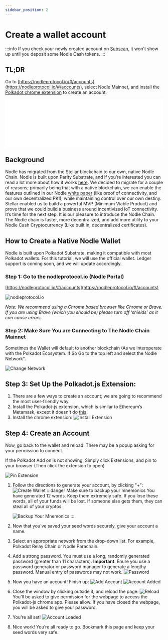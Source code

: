 ```yaml
---
sidebar_position: 2
---
```


# Create a wallet account

:::info
If you check your newly created account on [Subscan](https://nodle.subscan.io), it won't show up until you deposit some Nodle Cash tokens.
:::

## TL;DR
Go to [https://nodleprotocol.io/#/accounts](https://nodleprotocol.io/#/accounts), select Nodle Mainnet, and install the [Polkadot chrome extension](https://polkadot.js.org/extension/) to create an account. 

<iframe src="//www.youtube.com/embed/vlwD0UCiM3E" frameBorder="0" allowFullScreen width="100%"></iframe>

## Background
Nodle has migrated from the Stellar blockchain to our own, native Nodle Chain. Nodle is built upon Parity Substrate, and if you’re interested you can read a lot more about how it works [here](https://www.parity.io/blog/iot-on-substrate-nodle-io/). We decided to migrate for a couple of reasons; primarily being that with a native blockchain, we can enable the features outlined in our Nodle [white paper](https://nodle.docsend.com/view/gjtn4jc) (like proof of connectivity, and our own decentralized PKI), while maintaining control over our own destiny.
Stellar enabled us to build a powerful MVP (Minimum Viable Product) and prove that we could build a business around incentivized IoT connectivity. It’s time for the next step. It is our pleasure to introduce the Nodle Chain. The Nodle chain is faster, more decentralized, and add more utility to your Nodle Cash Cryptocurrency (Like built in, decentralized certificates).

## How to Create a Native Nodle Wallet
Nodle is built upon Polkadot Substrate, making it compatible with most Polkadot wallets. For this tutorial, we will use the official wallet.
Ledger support is coming soon, and we will update accordingly.

### Step 1: Go to the nodleprotocol.io (Nodle Portal)
[https://nodleprotocol.io/#/accounts](https://nodleprotocol.io/#/accounts)

![nodleprotocol.io](/img/docs/nodle-cash/web-wallet.png)

*Note: We recommend using a Chrome based browser like Chrome or Brave. If you are using Brave (which you should be) please turn off ‘shields’ as it can cause errors.*

### Step 2: Make Sure You are Connecting to The Nodle Chain Mainnet
Sometimes the Wallet will default to another blockchain (As we interoperate with the Polkadot Ecosystem. If So Go to the top left and select the Nodle Network".

![Change Network](/img/docs/nodle-cash/change-network.png)


## Step 3: Set Up the Polkadot.js Extension:
1. There are a few ways to create an account; we are going to recommend the most user-friendly way.
2. Install the Polkadot-js extension, which is similar to Ethereum’s Metamask, except it doesn't do [this](https://www.youtube.com/watch?v=Ms7Tsyo95J0).
3. Install the chrome extension:
   ![Install Extension](/img/docs/nodle-cash/install-extension.png)

## Step 4: Create an Account
Now, go back to the wallet and reload. There may be a popup asking for your permission to connect. 

If the Polkadot Add on is not showing, Simply click Extensions, and pin to your browser (Then click the extension to open)

![Pin Extension](/img/docs/nodle-cash/pin-extension.png)

1. Follow the directions to generate your account, by clicking "+":
   ![Create Wallet](/img/docs/nodle-cash/create-wallet.png)
   :::danger Make sure to backup your mnemonics
   You have generated 12 words. Keep them extremely safe. If you lose these words, all of your funds will be lost. If someone else gets them, they can steal all of your cryptos.

   ![Backup Your Mnemonics](/img/docs/nodle-cash/backup_mnemonics.png)
   :::
2. Now that you’ve saved your seed words securely, give your account a name. 
3. Select an appropriate network from the drop-down list. For example, Polkadot Relay Chain or Nodle Parachain. 
4. Add a strong password. You must use a long, randomly generated password (greater than 11 characters). **Important**: Enure you use a password generator or password manager to generate a lengthy password. Manual entry of passwords may not work.
   ![Password](/img/docs/nodle-cash/create_acc.png)
4. Now you have an account! Finish up:
   ![Add Account](/img/docs/nodle-cash/create_pw.png)
   ![Account Added](/img/docs/nodle-cash/Nodlaccsetup.png)
5. Close the window by clicking outside it, and reload the page:
   ![Reload](/img/docs/nodle-cash/reload.png)
   You’ll be asked to give permission for the webpage to access the Polkadot-js chrome app. Please allow. If you have closed the webpage, you will be asked to give your password.
6. You're all set!
   ![Account Loaded](/img/docs/nodle-cash/acc_reload.png)
7. Nice work! You’re all ready to go. Bookmark this page and keep your seed words very safe.
